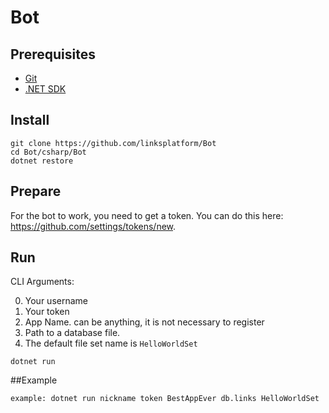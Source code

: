 # Bot

## Prerequisites
* [Git](https://git-scm.com/downloads)
* [.NET SDK](https://dotnet.microsoft.com/download)

## Install
```
git clone https://github.com/linksplatform/Bot
cd Bot/csharp/Bot
dotnet restore
```

## Prepare 

For the bot to work, you need to get a token. You can do this here: https://github.com/settings/tokens/new.  

## Run

CLI Arguments:

0. Your username
1. Your token
2. App Name. can be anything, it is not necessary to register
3. Path to a database file.
4. The default file set name is `HelloWorldSet`

```Shell
dotnet run
```
##Example

```Shell
example: dotnet run nickname token BestAppEver db.links HelloWorldSet
```

